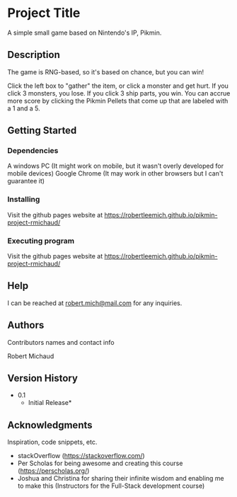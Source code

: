 # Project Title

A simple small game based on Nintendo's IP, Pikmin.

## Description

The game is RNG-based, so it's based on chance, but you can win!

Click the left box to "gather" the item, or click a monster and get hurt. If you click 3 monsters, you lose. If you click 3 ship parts, you win. You can accrue more score by clicking the Pikmin Pellets that come up that are labeled with a 1 and a 5.

## Getting Started

### Dependencies

A windows PC (It might work on mobile, but it wasn't overly developed for mobile devices)
Google Chrome (It may work in other browsers but I can't guarantee it)

### Installing

Visit the github pages website at https://robertleemich.github.io/pikmin-project-rmichaud/

### Executing program

Visit the github pages website at https://robertleemich.github.io/pikmin-project-rmichaud/

## Help

I can be reached at robert.mich@mail.com for any inquiries.

## Authors

Contributors names and contact info

Robert Michaud

## Version History

* 0.1
    * Initial Release*

## Acknowledgments

Inspiration, code snippets, etc.
* stackOverflow (https://stackoverflow.com/)
* Per Scholas for being awesome and creating this course (https://perscholas.org/)
* Joshua and Christina for sharing their infinite wisdom and enabling me to make this (Instructors for the Full-Stack development course)